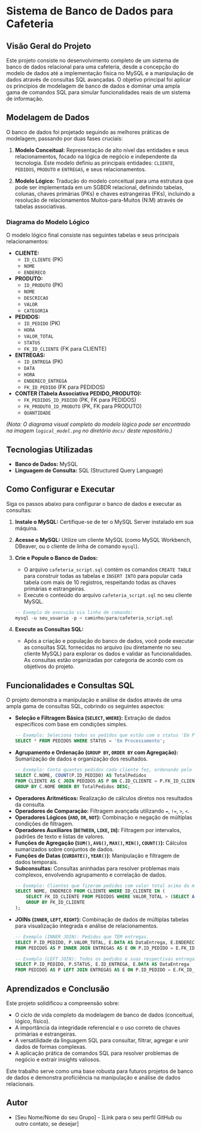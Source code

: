 # Sistema de Banco de Dados para Cafeteria

## Visão Geral do Projeto

Este projeto consiste no desenvolvimento completo de um sistema de banco de dados relacional para uma cafeteria, desde a concepção do modelo de dados até a implementação física no MySQL e a manipulação de dados através de consultas SQL avançadas. O objetivo principal foi aplicar os princípios de modelagem de banco de dados e dominar uma ampla gama de comandos SQL para simular funcionalidades reais de um sistema de informação.

## Modelagem de Dados

O banco de dados foi projetado seguindo as melhores práticas de modelagem, passando por duas fases cruciais:

1.  **Modelo Conceitual:** Representação de alto nível das entidades e seus relacionamentos, focado na lógica de negócio e independente da tecnologia. Este modelo definiu as principais entidades: `CLIENTE`, `PEDIDOS`, `PRODUTO` e `ENTREGAS`, e seus relacionamentos.

2.  **Modelo Lógico:** Tradução do modelo conceitual para uma estrutura que pode ser implementada em um SGBDR relacional, definindo tabelas, colunas, chaves primárias (PKs) e chaves estrangeiras (FKs), incluindo a resolução de relacionamentos Muitos-para-Muitos (N:M) através de tabelas associativas.

### Diagrama do Modelo Lógico

O modelo lógico final consiste nas seguintes tabelas e seus principais relacionamentos:

* **CLIENTE:**
    * `ID_CLIENTE` (PK)
    * `NOME`
    * `ENDERECO`
* **PRODUTO:**
    * `ID_PRODUTO` (PK)
    * `NOME`
    * `DESCRICAO`
    * `VALOR`
    * `CATEGORIA`
* **PEDIDOS:**
    * `ID_PEDIDO` (PK)
    * `HORA`
    * `VALOR_TOTAL`
    * `STATUS`
    * `FK_ID_CLIENTE` (FK para CLIENTE)
* **ENTREGAS:**
    * `ID_ENTREGA` (PK)
    * `DATA`
    * `HORA`
    * `ENDERECO_ENTREGA`
    * `FK_ID_PEDIDO` (FK para PEDIDOS)
* **CONTER (Tabela Associativa PEDIDO_PRODUTO):**
    * `FK_PEDIDOS_ID_PEDIDO` (PK, FK para PEDIDOS)
    * `FK_PRODUTO_ID_PRODUTO` (PK, FK para PRODUTO)
    * `QUANTIDADE`

*(Nota: O diagrama visual completo do modelo lógico pode ser encontrado na imagem `logical_model.png` no diretório `docs/` deste repositório.)*

## Tecnologias Utilizadas

* **Banco de Dados:** MySQL
* **Linguagem de Consulta:** SQL (Structured Query Language)

## Como Configurar e Executar

Siga os passos abaixo para configurar o banco de dados e executar as consultas:

1.  **Instale o MySQL:** Certifique-se de ter o MySQL Server instalado em sua máquina.
2.  **Acesse o MySQL:** Utilize um cliente MySQL (como MySQL Workbench, DBeaver, ou o cliente de linha de comando `mysql`).

3.  **Crie e Popule o Banco de Dados:**
    * O arquivo `cafeteria_script.sql` contém os comandos `CREATE TABLE` para construir todas as tabelas e `INSERT INTO` para popular cada tabela com mais de 10 registros, respeitando todas as chaves primárias e estrangeiras.
    * Execute o conteúdo do arquivo `cafeteria_script.sql` no seu cliente MySQL.

    ```sql
    -- Exemplo de execução via linha de comando:
    mysql -u seu_usuario -p < caminho/para/cafeteria_script.sql
    ```

4.  **Execute as Consultas SQL:**
    * Após a criação e população do banco de dados, você pode executar as consultas SQL fornecidas no arquivo (ou diretamente no seu cliente MySQL) para explorar os dados e validar as funcionalidades. As consultas estão organizadas por categoria de acordo com os objetivos do projeto.

## Funcionalidades e Consultas SQL

O projeto demonstra a manipulação e análise de dados através de uma ampla gama de consultas SQL, cobrindo os seguintes aspectos:

* **Seleção e Filtragem Básica (`SELECT`, `WHERE`):** Extração de dados específicos com base em condições simples.
    ```sql
    -- Exemplo: Seleciona todos os pedidos que estão com o status 'Em Processamento'.
    SELECT * FROM PEDIDOS WHERE STATUS = 'Em Processamento';
    ```
* **Agrupamento e Ordenação (`GROUP BY`, `ORDER BY` com Agregação):** Sumarização de dados e organização dos resultados.
    ```sql
    -- Exemplo: Conta quantos pedidos cada cliente fez, ordenando pelo cliente que fez mais pedidos.
    SELECT C.NOME, COUNT(P.ID_PEDIDO) AS TotalPedidos
    FROM CLIENTE AS C JOIN PEDIDOS AS P ON C.ID_CLIENTE = P.FK_ID_CLIENTE
    GROUP BY C.NOME ORDER BY TotalPedidos DESC;
    ```
* **Operadores Aritméticos:** Realização de cálculos diretos nos resultados da consulta.
* **Operadores de Comparação:** Filtragem avançada utilizando `=`, `!=`, `>`, `<`.
* **Operadores Lógicos (`AND`, `OR`, `NOT`):** Combinação e negação de múltiplas condições de filtragem.
* **Operadores Auxiliares (`BETWEEN`, `LIKE`, `IN`):** Filtragem por intervalos, padrões de texto e listas de valores.
* **Funções de Agregação (`SUM()`, `AVG()`, `MAX()`, `MIN()`, `COUNT()`):** Cálculos sumarizados sobre conjuntos de dados.
* **Funções de Datas (`CURDATE()`, `YEAR()`):** Manipulação e filtragem de dados temporais.
* **Subconsultas:** Consultas aninhadas para resolver problemas mais complexos, envolvendo agrupamento e correlação de dados.
    ```sql
    -- Exemplo: Clientes que fizeram pedidos com valor total acima da média de todos os pedidos.
    SELECT NOME, ENDERECO FROM CLIENTE WHERE ID_CLIENTE IN (
        SELECT FK_ID_CLIENTE FROM PEDIDOS WHERE VALOR_TOTAL > (SELECT AVG(VALOR_TOTAL) FROM PEDIDOS)
        GROUP BY FK_ID_CLIENTE
    );
    ```
* **JOINs (`INNER`, `LEFT`, `RIGHT`):** Combinação de dados de múltiplas tabelas para visualização integrada e análise de relacionamentos.
    ```sql
    -- Exemplo (INNER JOIN): Pedidos que TÊM entregas.
    SELECT P.ID_PEDIDO, P.VALOR_TOTAL, E.DATA AS DataEntrega, E.ENDERECO_ENTREGA
    FROM PEDIDOS AS P INNER JOIN ENTREGAS AS E ON P.ID_PEDIDO = E.FK_ID_PEDIDO;

    -- Exemplo (LEFT JOIN): Todos os pedidos e suas respectivas entregas, se houver.
    SELECT P.ID_PEDIDO, P.STATUS, E.ID_ENTREGA, E.DATA AS DataEntrega
    FROM PEDIDOS AS P LEFT JOIN ENTREGAS AS E ON P.ID_PEDIDO = E.FK_ID_PEDIDO;
    ```

## Aprendizados e Conclusão

Este projeto solidificou a compreensão sobre:

* O ciclo de vida completo da modelagem de banco de dados (conceitual, lógico, físico).
* A importância da integridade referencial e o uso correto de chaves primárias e estrangeiras.
* A versatilidade da linguagem SQL para consultar, filtrar, agregar e unir dados de formas complexas.
* A aplicação prática de comandos SQL para resolver problemas de negócio e extrair insights valiosos.

Este trabalho serve como uma base robusta para futuros projetos de banco de dados e demonstra proficiência na manipulação e análise de dados relacionais.

## Autor

* [Seu Nome/Nome do seu Grupo] - [Link para o seu perfil GitHub ou outro contato, se desejar]
